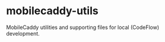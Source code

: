 mobilecaddy-utils
=================

MobileCaddy utilities and supporting files for local (CodeFlow) development.
